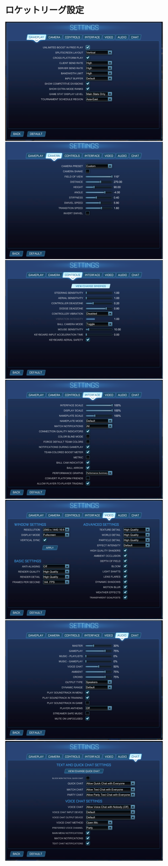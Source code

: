 ロケットリーグ設定
===
![](imgs/001_gameplay.png)  
![](imgs/002_camera.png)  
![](imgs/003_controls.png)  
![](imgs/004_interface.png)  
![](imgs/005_video.png)  
![](imgs/006_audio.png)  
![](imgs/007_chat.png)  

